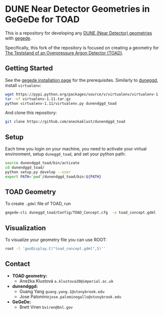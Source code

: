 # DUNE Near Detector Geometries in GeGeDe for TOAD

This is a repository for developing any [DUNE (Near Detector) geometries](https://github.com/DUNE/dunendggd) with [gegede](https://github.com/brettviren/gegede). 

Specifically, this fork of the repository is focused on creating a geometry for [The Teststand of an Overpressure Argon Detector (TOAD)](https://indico.fnal.gov/event/54624/contributions/244519/subcontributions/8549/attachments/156742/204687/HPgTPCTestBeamIntro_050722.pdf).

## Getting Started

See the [gegede installation page](https://github.com/brettviren/gegede/blob/master/doc/install.org) for the prerequisites. Similarly to 
[duneggd](https://github.com/DUNE/duneggd), install `virtualenv`:

```bash
wget https://pypi.python.org/packages/source/v/virtualenv/virtualenv-1.11.tar.gz
tar -xf virtualenv-1.11.tar.gz
python virtualenv-1.11/virtualenv.py dunendggd_toad
```

And clone this repository:
```bash
git clone https://github.com/anezkaklust/dunendggd_toad
```

## Setup

Each time you login on your machine, you need to activate your virtual environment, setup `duneggd_toad`, and set your python path:

```bash
source dunendggd_toad/bin/activate
cd dunendggd_toad/
python setup.py develop --user 
export PATH=`pwd`/dunendggd_toad/bin:${PATH}
```


## TOAD Geometry
To create `.gdml` file of TOAD, run 

```bash
gegede-cli duneggd_toad/Config/TOAD_Concept.cfg  -o toad_concept.gdml
```

## Visualization
To visualize your geometry file you can use ROOT:
```bash
root -l 'geoDisplay.C("toad_concept.gdml",5)''
```

## Contact
* **TOAD geometry:**
   * Anežka Klustová `a.klustova20@imperial.ac.uk`
* **dunendggd:**
  * Guang Yang `guang.yang.1@stonybrook.edu`
  * Jose Palomino`jose.palominogallo@stonybrook.edu`
* **GeGeDe:**
  * Brett Viren `bviren@bnl.gov`
